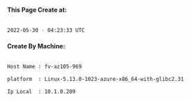 
   
#### This Page Create at:

```bash

2022-05-30 - 04:23:33 UTC

```

#### Create By Machine:

```bash

Host Name : fv-az105-969

platform  : Linux-5.13.0-1023-azure-x86_64-with-glibc2.31

Ip Local  : 10.1.0.209

```

